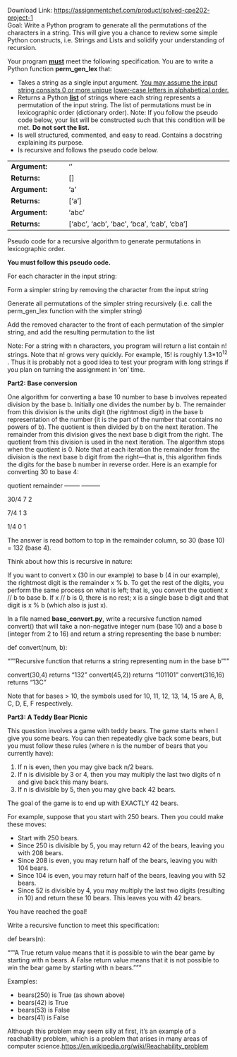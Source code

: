 Download Link: https://assignmentchef.com/product/solved-cpe202-project-1
<br>
Goal: Write a Python program to generate all the permutations of the characters in a string.  This will give you a chance to review some simple Python constructs, i.e. Strings and Lists and solidify your understanding of recursion.

Your program <strong><u>must</u></strong> meet the following specification.  You are to write a Python function <strong>perm_gen_lex </strong>that:

<ul>

 <li>Takes a string as a single input argument. <u>You may assume the input string consists 0 or more unique</u> <u>lower-case letters in alphabetical order.</u></li>

 <li>Returns a Python <strong><u>list</u></strong> of strings where each string represents a permutation of the input string. The list of permutations must be in lexicographic order (dictionary order). Note: If you follow the pseudo code below, your list will be constructed such that this condition will be met. <strong>Do not sort the list.</strong></li>

 <li>Is well structured, commented, and easy to read. Contains a docstring explaining its purpose.</li>

 <li>Is recursive and follows the pseudo code below.</li>

</ul>




<table width="0">

 <tbody>

  <tr>

   <td width="122"><strong>Argument:</strong></td>

   <td width="423">‘’</td>

  </tr>

  <tr>

   <td width="122"><strong>Returns: </strong> </td>

   <td width="423">[]</td>

  </tr>

  <tr>

   <td width="122"><strong>Argument:</strong></td>

   <td width="423">‘a’</td>

  </tr>

  <tr>

   <td width="122"><strong>Returns: </strong> </td>

   <td width="423">[‘a’]</td>

  </tr>

  <tr>

   <td width="122"><strong>Argument:</strong></td>

   <td width="423">‘abc’</td>

  </tr>

  <tr>

   <td width="122"><strong>Returns: </strong></td>

   <td width="423">[‘abc’, ‘acb’, ‘bac’, ‘bca’, ‘cab’, ‘cba’]</td>

  </tr>

 </tbody>

</table>




Pseudo code for a recursive algorithm to generate permutations in lexicographic order.

<strong>You must follow this pseudo code. </strong>




For each character in the input string:

Form a simpler string by removing the character from the input string

Generate all permutations of the simpler string recursively (i.e. call the perm_gen_lex function with the simpler string)

Add the removed character to the front of each permutation of the simpler string, and add the resulting permutation to the list




<strong> </strong>

Note:  For a string with n characters, you program will return a list contain n! strings.  Note that n! grows very quickly.  For example, 15! is roughly 1.3*10<sup>12</sup> .  Thus it is probably not a good idea to test your program with long strings if you plan on turning the assignment in ‘on’ time.




<strong> </strong>




<strong> </strong>

<strong>Part2: Base conversion </strong>

One algorithm for converting a base 10 number to base b involves repeated division by the base b. Initially one divides the number by b. The remainder from this division is the units digit (the rightmost digit) in the base b representation of the number (it is the part of the number that contains no powers of b). The quotient is then divided by b on the next iteration. The remainder from this division gives the next base b digit from the right. The quotient from this division is used in the next iteration. The algorithm stops when the quotient is 0. Note that at each iteration the remainder from the division is the next base b digit from the right—that is, this algorithm finds the digits for the base b number in reverse order. Here is an example for converting 30 to base 4:

quotient remainder         ——– ———

30/4       7        2

7/4        1        3

1/4        0        1

The answer is read bottom to top in the remainder column, so 30 (base 10) = 132 (base 4).

Think about how this is recursive in nature:

If you want to convert x (30 in our example) to base b (4 in our example), the rightmost digit is the remainder x % b. To get the rest of the digits, you perform the same process on what is left; that is, you convert the quotient x // b to base b. If x // b is 0, there is no rest; x is a single base b digit and that digit is x % b (which also is just x).




In a file named <strong>base_convert.py</strong>, write a recursive function named convert() that will take a non-negative integer num (base 10) and a base b (integer from 2 to 16) and return a string representing the base b number:

def convert(num, b):

“””Recursive function that returns a string representing num in the base b”””

convert(30,4) returns “132” convert(45,2)) returns “101101” convert(316,16) returns “13C”




Note that for bases &gt; 10, the symbols used for 10, 11, 12, 13, 14, 15 are A, B, C, D, E, F respectively.




<strong> </strong>

<strong> </strong>

<strong>Part3: A Teddy Bear Picnic </strong>

This question involves a game with teddy bears. The game starts when I give you some bears. You can then repeatedly give back some bears, but you must follow these rules (where n is the number of bears that you currently have):

<ol>

 <li>If n is even, then you may give back n/2 bears.</li>

 <li>If n is divisible by 3 or 4, then you may multiply the last two digits of n and give back this many bears.</li>

 <li>If n is divisible by 5, then you may give back 42 bears.</li>

</ol>

The goal of the game is to end up with EXACTLY 42 bears.

For example, suppose that you start with 250 bears. Then you could make these moves:

<ul>

 <li>Start with 250 bears.</li>

 <li>Since 250 is divisible by 5, you may return 42 of the bears, leaving you with 208 bears.</li>

 <li>Since 208 is even, you may return half of the bears, leaving you with 104 bears.</li>

 <li>Since 104 is even, you may return half of the bears, leaving you with 52 bears.</li>

 <li>Since 52 is divisible by 4, you may multiply the last two digits (resulting in 10) and return these 10 bears. This leaves you with 42 bears.</li>

</ul>

You have reached the goal!

Write a recursive function to meet this specification:

def bears(n):

“””A True return value means that it is possible to win     the bear game by starting with n bears. A False return value means     that it is not possible to win the bear game by starting with n     bears.”””




Examples:

<ul>

 <li>bears(250) is True (as shown above)</li>

 <li>bears(42) is True</li>

 <li>bears(53) is False</li>

 <li>bears(41) is False</li>

</ul>




Although this problem may seem silly at first, it’s an example of a reachability problem, which is a problem that arises in many areas of computer science.<u><a href="https://en.wikipedia.org/wiki/Reachability_problem">https://en.wikipedia.org/wiki/Reachability_problem</a></u>